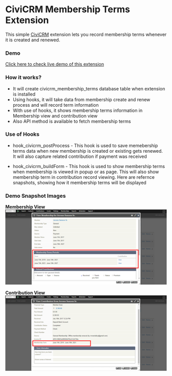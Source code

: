 # CiviCRM Membership Terms Extension

This simple [CiviCRM](http://civicrm.org) extension lets you record membership terms whenever it is created and renewed.

### Demo
[Click here to check live demo of this extension](http://139.59.65.109/demo/civicrm_membershipterms/)

### How it works?
* It will create civicrm_membership_terms database table when extension is installed
* Using hooks, it will take data from membership create and renew process and will record term information
* With use of hooks, it shows membership terms information in Membership view and contribution view
* Also API method is available to fetch membership terms

### Use of Hooks
* hook_civicrm_postProcess - This hook is used to save memebership terms data when new membership is created or existing gets renewed. It will also capture related contribution if payment was received

* hook_civicrm_buildForm - This hook is used to show membership terms when membership is viewed in popup or as page. This will also show membership term in contribution record viewing. Here are refernce snapshots, showing how it membership terms will be displayed

### Demo Snapshot Images

**Membership View**
![Alt text](/snap_membership_view.png?raw=true "Membership View")

**Contribution View**
![Alt text](/snap_contribution_view.png?raw=true "Contribution View")